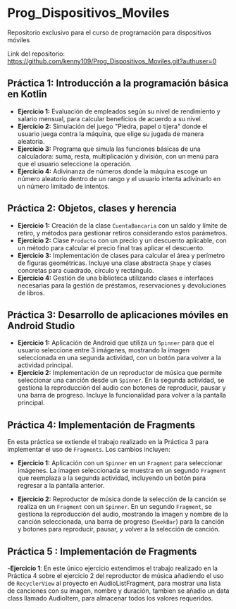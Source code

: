 # Prog_Dispositivos_Moviles
Repositorio exclusivo para el curso de programación para dispositivos móviles 

Link del repositorio: https://github.com/kenny109/Prog_Dispositivos_Moviles.git?authuser=0 

## Práctica 1: Introducción a la programación básica en Kotlin
- **Ejercicio 1:** Evaluación de empleados según su nivel de rendimiento y salario mensual, para calcular beneficios de acuerdo a su nivel.
- **Ejercicio 2:** Simulación del juego "Piedra, papel o tijera" donde el usuario juega contra la máquina, que elige su jugada de manera aleatoria.
- **Ejercicio 3:** Programa que simula las funciones básicas de una calculadora: suma, resta, multiplicación y división, con un menú para que el usuario seleccione la operación.
- **Ejercicio 4:** Adivinanza de números donde la máquina escoge un número aleatorio dentro de un rango y el usuario intenta adivinarlo en un número limitado de intentos.

## Práctica 2: Objetos, clases y herencia
- **Ejercicio 1:** Creación de la clase `CuentaBancaria` con un saldo y límite de retiro, y métodos para gestionar retiros considerando estos parámetros.
- **Ejercicio 2:** Clase `Producto` con un precio y un descuento aplicable, con un método para calcular el precio final tras aplicar el descuento.
- **Ejercicio 3:** Implementación de clases para calcular el área y perímetro de figuras geométricas. Incluye una clase abstracta `Shape` y clases concretas para cuadrado, círculo y rectángulo.
- **Ejercicio 4:** Gestión de una biblioteca utilizando clases e interfaces necesarias para la gestión de préstamos, reservaciones y devoluciones de libros.

## Práctica 3: Desarrollo de aplicaciones móviles en Android Studio
- **Ejercicio 1:** Aplicación de Android que utiliza un `Spinner` para que el usuario seleccione entre 3 imágenes, mostrando la imagen seleccionada en una segunda actividad, con un botón para volver a la actividad principal.
- **Ejercicio 2:** Implementación de un reproductor de música que permite seleccionar una canción desde un `Spinner`. En la segunda actividad, se gestiona la reproducción del audio con botones de reproducir, pausar y una barra de progreso. Incluye la funcionalidad para volver a la pantalla principal.

## Práctica 4: Implementación de Fragments
En esta práctica se extiende el trabajo realizado en la Práctica 3 para implementar el uso de `Fragments`. Los cambios incluyen:

- **Ejercicio 1:** Aplicación con un `Spinner` en un `Fragment` para seleccionar imágenes. La imagen seleccionada se muestra en un segundo `Fragment` que reemplaza a la segunda actividad, incluyendo un botón para regresar a la pantalla anterior.
  
- **Ejercicio 2:** Reproductor de música donde la selección de la canción se realiza en un `Fragment` con un `Spinner`. En un segundo `Fragment`, se gestiona la reproducción del audio, mostrando la imagen y nombre de la canción seleccionada, una barra de progreso (`SeekBar`) para la canción y botones para reproducir, pausar, y volver a la selección de canción.
## Práctica 5 : Implementación de Fragments
-**Ejercicio 1**: En este único ejercicio extendimos el trabajo realizado en la Práctica 4 sobre el ejercicio 2 del reproductor de música añadiendo el uso de `RecyclerView` al proyecto en AudioListFragment, para mostrar una lista de canciones con su imagen, nombre y duración, tambien se añadio un data class llamado AudioItem, para almacenar todos los valores requeridos.





